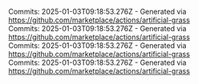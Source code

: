 Commits: 2025-01-03T09:18:53.276Z - Generated via https://github.com/marketplace/actions/artificial-grass
<br>
Commits: 2025-01-03T09:18:53.276Z - Generated via https://github.com/marketplace/actions/artificial-grass
<br>
Commits: 2025-01-03T09:18:53.276Z - Generated via https://github.com/marketplace/actions/artificial-grass
<br>
Commits: 2025-01-03T09:18:53.276Z - Generated via https://github.com/marketplace/actions/artificial-grass
<br>
